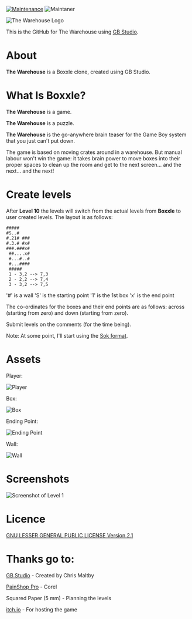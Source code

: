 
[![Maintenance](https://img.shields.io/badge/Maintained%3F-no-red.svg)](https://bitbucket.org/lbesson/ansi-colors) ![Maintaner](https://img.shields.io/badge/maintainer-theMaintainer-blue)

![The Warehouse Logo](https://i.postimg.cc/cJpBrQsC/The-Ware-House-Banner.png)

This is the GitHub for The Warehouse using [GB Studio](https://github.com/chrismaltby/gb-studio).

# About

**The Warehouse** is a Boxxle clone, created using GB Studio.

# What Is Boxxle?

**The Warehouse** is a game.

**The Warehouse** is a puzzle.

**The Warehouse** is the go-anywhere brain teaser for the Game Boy system that you just can't put down.

The game is based on moving crates around in a warehouse.
But manual labour won't win the game: it takes brain power to move boxes into their proper spaces to clean up the room and get to the next screen... and the next... and the next!

# Create levels

After **Level 10** the levels will switch from the actual levels from **Boxxle** to user created levels.
The layout is as follows:

    #####
    #S..#
    #.21# ###
    #.3.# #x#
    ###.###x#
     ##....x#
     #...#..#
     #...####
     #####
     1 - 3,2 --> 7,3
     2 - 2,2 --> 7,4
     3 - 3,2 --> 7,5
'#' is a wall
'S' is the starting point
'1' is the 1st box
'x' is the end point

The co-ordinates for the boxes and their end points are as follows:
across (starting from zero) and down (starting from zero).

Submit levels on the comments (for the time being).

Note: At some point, I'll start using the [Sok format](http://www.sokobano.de/wiki/index.php?title=Sok_format).

# Assets

Player:

![Player](https://i.postimg.cc/Z5JS8JXJ/Player.png)

Box:

![Box](https://i.postimg.cc/256Nt2zJ/box-thewarehouse.png)

Ending Point:

![Ending Point](https://i.postimg.cc/bJScyrS9/boxending.png)

Wall:

![Wall](https://i.postimg.cc/KYKsLVcZ/wall-thewarehouse.png)

# Screenshots

![Screenshot of Level 1](https://i.postimg.cc/DZC8690M/Boxxle-SS.png)

# Licence

[GNU LESSER GENERAL PUBLIC LICENSE Version 2.1](https://github.com/CelestialDoom/The-Warehouse-GB-Studio/blob/main/LICENSE)

# Thanks go to:

[GB Studio](https://github.com/chrismaltby/gb-studio) - Created by Chris Maltby

[PainShop Pro](http://paintshoppro.com/) - Corel

Squared Paper (5 mm) - Planning the levels

[itch.io](https://celestial-doom.itch.io/the-warehouse) - For hosting the game
